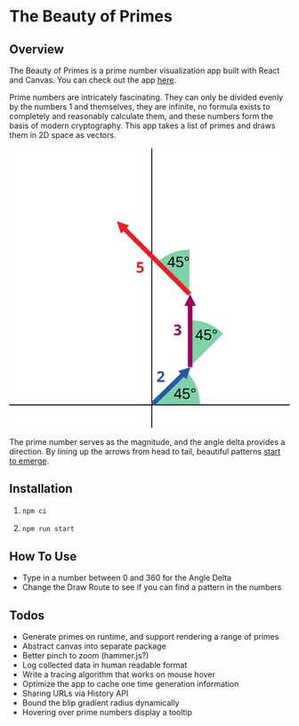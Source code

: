 # The Beauty of Primes

## Overview

The Beauty of Primes is a prime number visualization app built with React and Canvas. You can check out the app [here](https://akgupta89.github.io/prime-visualizer/).

Prime numbers are intricately fascinating. They can only be divided evenly by the numbers 1 and themselves, they are infinite, no formula exists to completely and reasonably calculate them, and these numbers form the basis of modern cryptography. This app takes a list of primes and draws them in 2D space as vectors.

<img src="public/example.svg">

The prime number serves as the magnitude, and the angle delta provides a direction. By lining up the arrows from head to tail, beautiful patterns [start to emerge](https://akgupta89.github.io/prime-visualizer/).

## Installation

1. ```sh
   npm ci
   ```

2. ```sh
   npm run start
   ```

## How To Use

- Type in a number between 0 and 360 for the Angle Delta
- Change the Draw Route to see if you can find a pattern in the numbers

## Todos

- Generate primes on runtime, and support rendering a range of primes
- Abstract canvas into separate package
- Better pinch to zoom (hammer.js?)
- Log collected data in human readable format
- Write a tracing algorithm that works on mouse hover
- Optimize the app to cache one time generation information
- Sharing URLs via History API
- Bound the blip gradient radius dynamically
- Hovering over prime numbers display a tooltip